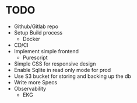 # TODO

* Github/Gitlab repo
* Setup Build process
  * Docker
* CD/CI
* Implement simple frontend
  * Purescript
* Simple CSS for responsive design
* Enable Sqlite in read only mode for prod
* Use S3 bucket for storing and backing up the db
* Write more Specs
* Observability
  * EKG
